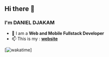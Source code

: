 ## Hi there 👋


<!--
Here are some ideas to get you started:

- 🔭 I’m currently working on ...
- 🌱 I’m currently learning ...
- 👯 I’m looking to collaborate on ...
- 🤔 I’m looking for help with ...
- 💬 Ask me about ...
- 📫 How to reach me: ...
- 😄 Pronouns: ...
- ⚡ Fun fact: ...
-->
### I'm DANIEL DJAKAM

- 🌴 I am a <b>Web and Mobile Fullstack Developer</b>
- 📫 This is my : <b><a href="http://danieldjakam.com" target="_blank">website</a></b>

[![wakatime](https://wakatime.com/share/@danieldjakam/028aeaea-3508-4151-9b5c-74f496486363.svg)]
